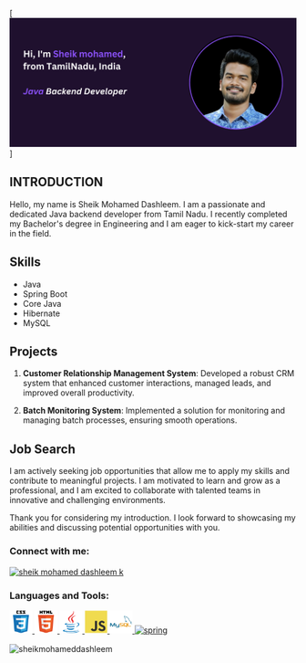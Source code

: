 [![Banner](SheikMohamedDashleem.png)]

## INTRODUCTION
Hello, my name is Sheik Mohamed Dashleem. I am a passionate and dedicated Java backend developer from Tamil Nadu. I recently completed my Bachelor's degree in Engineering and I am eager to kick-start my career in the field.

## Skills
- Java
- Spring Boot
- Core Java
- Hibernate
- MySQL

## Projects
1. **Customer Relationship Management System**: Developed a robust CRM system that enhanced customer interactions, managed leads, and improved overall productivity.

2. **Batch Monitoring System**: Implemented a solution for monitoring and managing batch processes, ensuring smooth operations.

## Job Search
I am actively seeking job opportunities that allow me to apply my skills and contribute to meaningful projects. I am motivated to learn and grow as a professional, and I am excited to collaborate with talented teams in innovative and challenging environments.

Thank you for considering my introduction. I look forward to showcasing my abilities and discussing potential opportunities with you.



<h3 align="left">Connect with me:</h3>
<p align="left">
<a href="https://linkedin.com/in/sheik mohamed dashleem k" target="blank"><img align="center" src="https://raw.githubusercontent.com/rahuldkjain/github-profile-readme-generator/master/src/images/icons/Social/linked-in-alt.svg" alt="sheik mohamed dashleem k" height="30" width="40" /></a>
</p>

<h3 align="left">Languages and Tools:</h3>
<p align="left"> <a href="https://www.w3schools.com/css/" target="_blank" rel="noreferrer"> <img src="https://raw.githubusercontent.com/devicons/devicon/master/icons/css3/css3-original-wordmark.svg" alt="css3" width="40" height="40"/> </a> <a href="https://www.w3.org/html/" target="_blank" rel="noreferrer"> <img src="https://raw.githubusercontent.com/devicons/devicon/master/icons/html5/html5-original-wordmark.svg" alt="html5" width="40" height="40"/> </a> <a href="https://www.java.com" target="_blank" rel="noreferrer"> <img src="https://raw.githubusercontent.com/devicons/devicon/master/icons/java/java-original.svg" alt="java" width="40" height="40"/> </a> <a href="https://developer.mozilla.org/en-US/docs/Web/JavaScript" target="_blank" rel="noreferrer"> <img src="https://raw.githubusercontent.com/devicons/devicon/master/icons/javascript/javascript-original.svg" alt="javascript" width="40" height="40"/> </a> <a href="https://www.mysql.com/" target="_blank" rel="noreferrer"> <img src="https://raw.githubusercontent.com/devicons/devicon/master/icons/mysql/mysql-original-wordmark.svg" alt="mysql" width="40" height="40"/> </a> <a href="https://spring.io/" target="_blank" rel="noreferrer"> <img src="https://www.vectorlogo.zone/logos/springio/springio-icon.svg" alt="spring" width="40" height="40"/> </a> </p>

<p><img align="center" src="https://github-readme-streak-stats.herokuapp.com/?user=sheikmohameddashleem&" alt="sheikmohameddashleem" /></p>

